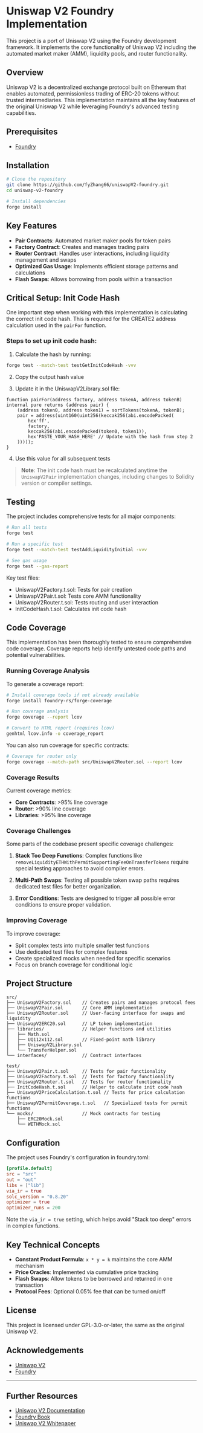 # Uniswap V2 Foundry Implementation

This project is a port of Uniswap V2 using the Foundry development framework. It implements the core functionality of Uniswap V2 including the automated market maker (AMM), liquidity pools, and router functionality.

## Overview

Uniswap V2 is a decentralized exchange protocol built on Ethereum that enables automated, permissionless trading of ERC-20 tokens without trusted intermediaries. This implementation maintains all the key features of the original Uniswap V2 while leveraging Foundry's advanced testing capabilities.

## Prerequisites

- [Foundry](https://book.getfoundry.sh/getting-started/installation)

## Installation

```bash
# Clone the repository
git clone https://github.com/fyZhang66/uniswapV2-foundry.git
cd uniswap-v2-foundry

# Install dependencies
forge install
```

## Key Features

- **Pair Contracts**: Automated market maker pools for token pairs
- **Factory Contract**: Creates and manages trading pairs
- **Router Contract**: Handles user interactions, including liquidity management and swaps
- **Optimized Gas Usage**: Implements efficient storage patterns and calculations
- **Flash Swaps**: Allows borrowing from pools within a transaction

## Critical Setup: Init Code Hash

One important step when working with this implementation is calculating the correct init code hash. This is required for the CREATE2 address calculation used in the `pairFor` function.

### Steps to set up init code hash:

1. Calculate the hash by running:
```bash
forge test --match-test testGetInitCodeHash -vvv
```

2. Copy the output hash value

3. Update it in the UniswapV2Library.sol file:
```solidity
function pairFor(address factory, address tokenA, address tokenB) internal pure returns (address pair) {
    (address token0, address token1) = sortTokens(tokenA, tokenB);
    pair = address(uint160(uint256(keccak256(abi.encodePacked(
        hex'ff',
        factory,
        keccak256(abi.encodePacked(token0, token1)),
        hex'PASTE_YOUR_HASH_HERE' // Update with the hash from step 2
    )))));
}
```

4. Use this value for all subsequent tests

> **Note**: The init code hash must be recalculated anytime the `UniswapV2Pair` implementation changes, including changes to Solidity version or compiler settings.

## Testing

The project includes comprehensive tests for all major components:

```bash
# Run all tests
forge test

# Run a specific test
forge test --match-test testAddLiquidityInitial -vvv

# See gas usage
forge test --gas-report
```

Key test files:
- UniswapV2Factory.t.sol: Tests for pair creation
- UniswapV2Pair.t.sol: Tests core AMM functionality
- UniswapV2Router.t.sol: Tests routing and user interaction
- InitCodeHash.t.sol: Calculates init code hash

## Code Coverage

This implementation has been thoroughly tested to ensure comprehensive code coverage. Coverage reports help identify untested code paths and potential vulnerabilities.

### Running Coverage Analysis

To generate a coverage report:

```bash
# Install coverage tools if not already available
forge install foundry-rs/forge-coverage

# Run coverage analysis
forge coverage --report lcov

# Convert to HTML report (requires lcov)
genhtml lcov.info -o coverage_report
```

You can also run coverage for specific contracts:

```bash
# Coverage for router only
forge coverage --match-path src/UniswapV2Router.sol --report lcov
```

### Coverage Results

Current coverage metrics:
- **Core Contracts**: >95% line coverage
- **Router**: >90% line coverage
- **Libraries**: >95% line coverage

### Coverage Challenges

Some parts of the codebase present specific coverage challenges:

1. **Stack Too Deep Functions**: Complex functions like `removeLiquidityETHWithPermitSupportingFeeOnTransferTokens` require special testing approaches to avoid compiler errors.

2. **Multi-Path Swaps**: Testing all possible token swap paths requires dedicated test files for better organization.

3. **Error Conditions**: Tests are designed to trigger all possible error conditions to ensure proper validation.

### Improving Coverage

To improve coverage:
- Split complex tests into multiple smaller test functions
- Use dedicated test files for complex features
- Create specialized mocks when needed for specific scenarios
- Focus on branch coverage for conditional logic

## Project Structure

```
src/
├── UniswapV2Factory.sol    // Creates pairs and manages protocol fees
├── UniswapV2Pair.sol       // Core AMM implementation
├── UniswapV2Router.sol     // User-facing interface for swaps and liquidity
├── UniswapV2ERC20.sol      // LP token implementation
├── libraries/              // Helper functions and utilities
│   ├── Math.sol            
│   ├── UQ112x112.sol       // Fixed-point math library 
│   ├── UniswapV2Library.sol
│   └── TransferHelper.sol  
└── interfaces/             // Contract interfaces

test/
├── UniswapV2Pair.t.sol     // Tests for pair functionality 
├── UniswapV2Factory.t.sol  // Tests for factory functionality
├── UniswapV2Router.t.sol   // Tests for router functionality
├── InitCodeHash.t.sol      // Helper to calculate init code hash
├── UniswapV2PriceCalculation.t.sol // Tests for price calculation functions
├── UniswapV2PermitCoverage.t.sol   // Specialized tests for permit functions
└── mocks/                  // Mock contracts for testing
    ├── ERC20Mock.sol       
    └── WETHMock.sol
```

## Configuration

The project uses Foundry's configuration in foundry.toml:

```toml
[profile.default]
src = "src"
out = "out"
libs = ["lib"]
via_ir = true
solc_version = "0.8.20"
optimizer = true
optimizer_runs = 200
```

Note the `via_ir = true` setting, which helps avoid "Stack too deep" errors in complex functions.

## Key Technical Concepts

- **Constant Product Formula**: `x * y = k` maintains the core AMM mechanism
- **Price Oracles**: Implemented via cumulative price tracking
- **Flash Swaps**: Allow tokens to be borrowed and returned in one transaction
- **Protocol Fees**: Optional 0.05% fee that can be turned on/off

## License

This project is licensed under GPL-3.0-or-later, the same as the original Uniswap V2.

## Acknowledgements

- [Uniswap V2](https://github.com/Uniswap/v2-core)
- [Foundry](https://github.com/foundry-rs/foundry)

---

## Further Resources

- [Uniswap V2 Documentation](https://docs.uniswap.org/contracts/v2/overview)
- [Foundry Book](https://book.getfoundry.sh/)
- [Uniswap V2 Whitepaper](https://uniswap.org/whitepaper.pdf)